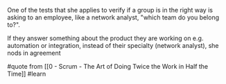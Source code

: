 One of the tests that she applies to verify if a group is in the right way is asking to an employee, like a network analyst, "which team do you belong to?".

If they answer something about the product they are working on e.g. automation or integration, instead of their specialty (network analyst), she nods in agreement

#quote from [[0 - Scrum - The Art of Doing Twice the Work in Half the Time]] #learn